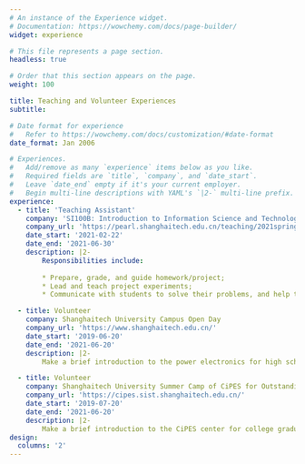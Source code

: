 ```yaml
---
# An instance of the Experience widget.
# Documentation: https://wowchemy.com/docs/page-builder/
widget: experience

# This file represents a page section.
headless: true

# Order that this section appears on the page.
weight: 100

title: Teaching and Volunteer Experiences
subtitle:

# Date format for experience
#   Refer to https://wowchemy.com/docs/customization/#date-format
date_format: Jan 2006

# Experiences.
#   Add/remove as many `experience` items below as you like.
#   Required fields are `title`, `company`, and `date_start`.
#   Leave `date_end` empty if it's your current employer.
#   Begin multi-line descriptions with YAML's `|2-` multi-line prefix.
experience:
  - title: 'Teaching Assistant'
    company: 'SI100B: Introduction to Information Science and Technology'
    company_url: 'https://pearl.shanghaitech.edu.cn/teaching/2021spring/SI100B/'
    date_start: '2021-02-22'
    date_end: '2021-06-30'
    description: |2-
        Responsibilities include:
        
        * Prepare, grade, and guide homework/project;
        * Lead and teach project experiments;
        * Communicate with students to solve their problems, and help them to improve.

  - title: Volunteer
    company: Shanghaitech University Campus Open Day
    company_url: 'https://www.shanghaitech.edu.cn/'
    date_start: '2019-06-20'
    date_end: '2021-06-20'
    description: |2-
        Make a brief introduction to the power electronics for high school graduates annually.

  - title: Volunteer
    company: Shanghaitech University Summer Camp of CiPES for Outstanding Graduates
    company_url: 'https://cipes.sist.shanghaitech.edu.cn/'
    date_start: '2019-07-20'
    date_end: '2021-06-20'
    description: |2-
        Make a brief introduction to the CiPES center for college graduates annually.
design:
  columns: '2'
---
```

